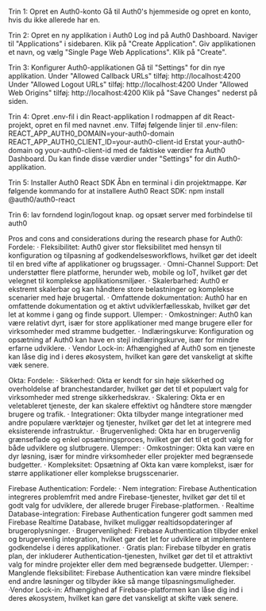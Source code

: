 Trin 1: Opret en Auth0-konto
Gå til Auth0's hjemmeside og opret en konto, hvis du ikke allerede har en.

Trin 2: Opret en ny applikation i Auth0
Log ind på Auth0 Dashboard.
Naviger til "Applications" i sidebaren.
Klik på "Create Application".
Giv applikationen et navn, og vælg "Single Page Web Applications".
Klik på "Create".

Trin 3: Konfigurer Auth0-applikationen
Gå til "Settings" for din nye applikation.
Under "Allowed Callback URLs" tilføj: http://localhost:4200
Under "Allowed Logout URLs" tilføj: http://localhost:4200
Under "Allowed Web Origins" tilføj: http://localhost:4200
Klik på "Save Changes" nederst på siden.

Trin 4: Opret .env-fil i din React-applikation
I rodmappen af dit React-projekt, opret en fil med navnet .env.
Tilføj følgende linjer til .env-filen:
REACT_APP_AUTH0_DOMAIN=your-auth0-domain
REACT_APP_AUTH0_CLIENT_ID=your-auth0-client-id
Erstat your-auth0-domain og your-auth0-client-id med de faktiske værdier fra Auth0 Dashboard. Du kan finde disse værdier under "Settings" for din Auth0-applikation.

Trin 5: Installer Auth0 React SDK
Åbn en terminal i din projektmappe.
Kør følgende kommando for at installere Auth0 React SDK:
npm install @auth0/auth0-react

Trin 6: lav forndend login/logout knap. og opsæt server med forbindelse til auth0


Pros and cons and considerations during the research phase for Auth0:
Fordele:
· Fleksibilitet: Auth0 giver stor fleksibilitet med hensyn til konfiguration og tilpasning af godkendelsesworkflows, hvilket gør det ideelt til en bred vifte af applikationer og brugssager.
· Omni-Channel Support: Det understøtter flere platforme, herunder web, mobile og IoT, hvilket gør det velegnet til komplekse applikationsmiljøer.
·  Skalerbarhed: Auth0 er ekstremt skalerbar og kan håndtere store belastninger og komplekse scenarier med høje brugertal.
·  Omfattende dokumentation: Auth0 har en omfattende dokumentation og et aktivt udviklerfællesskab, hvilket gør det let at komme i gang og finde support.
Ulemper:
·  Omkostninger: Auth0 kan være relativt dyrt, især for store applikationer med mange brugere eller for virksomheder med stramme budgetter.
·  Indlæringskurve: Konfiguration og opsætning af Auth0 kan have en stejl indlæringskurve, især for mindre erfarne udviklere.
·   Vendor Lock-in: Afhængighed af Auth0 som en tjeneste kan låse dig ind i deres økosystem, hvilket kan gøre det vanskeligt at skifte væk senere.


Okta:
Fordele:
·       Sikkerhed: Okta er kendt for sin høje sikkerhed og overholdelse af branchestandarder, hvilket gør det til et populært valg for virksomheder med strenge sikkerhedskrav.
·       Skalering: Okta er en veletableret tjeneste, der kan skalere effektivt og håndtere store mængder brugere og trafik.
·       Integrationer: Okta tilbyder mange integrationer med andre populære værktøjer og tjenester, hvilket gør det let at integrere med eksisterende infrastruktur.
·       Brugervenlighed: Okta har en brugervenlig grænseflade og enkel opsætningsproces, hvilket gør det til et godt valg for både udviklere og slutbrugere.
Ulemper:
·       Omkostninger: Okta kan være en dyr løsning, især for mindre virksomheder eller projekter med begrænsede budgetter.
·       Kompleksitet: Opsætning af Okta kan være komplekst, især for større applikationer eller komplekse brugsscenarier.


Firebase Authentication:
Fordele:
·       Nem integration: Firebase Authentication integreres problemfrit med andre Firebase-tjenester, hvilket gør det til et godt valg for udviklere, der allerede bruger Firebase-platformen.
·       Realtime Database-integration: Firebase Authentication fungerer godt sammen med Firebase Realtime Database, hvilket muliggør realtidsopdateringer af brugeroplysninger.
·       Brugervenlighed: Firebase Authentication tilbyder enkel og brugervenlig integration, hvilket gør det let for udviklere at implementere godkendelse i deres applikationer.
·       Gratis plan: Firebase tilbyder en gratis plan, der inkluderer Authentication-tjenesten, hvilket gør det til et attraktivt valg for mindre projekter eller dem med begrænsede budgetter.
Ulemper:
· Manglende fleksibilitet: Firebase Authentication kan være mindre fleksibel end andre løsninger og tilbyder ikke så mange tilpasningsmuligheder.
·Vendor Lock-in: Afhængighed af Firebase-platformen kan låse dig ind i deres økosystem, hvilket kan gøre det vanskeligt at skifte væk senere.